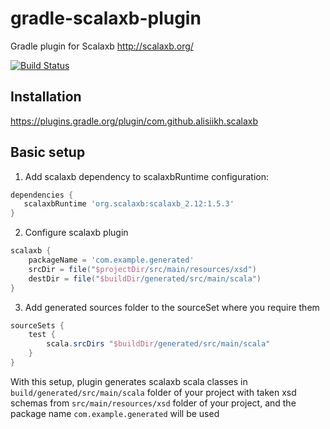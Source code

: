 # gradle-scalaxb-plugin
Gradle plugin for Scalaxb http://scalaxb.org/

[![Build Status](https://travis-ci.org/alisiikh/gradle-scalaxb-plugin.svg?branch=master)](https://travis-ci.org/alisiikh/gradle-scalaxb-plugin)

## Installation
https://plugins.gradle.org/plugin/com.github.alisiikh.scalaxb

## Basic setup
1. Add scalaxb dependency to scalaxbRuntime configuration:

```groovy
dependencies {
   scalaxbRuntime 'org.scalaxb:scalaxb_2.12:1.5.3'
}
```

2. Configure scalaxb plugin

```groovy
scalaxb {
    packageName = 'com.example.generated'
    srcDir = file("$projectDir/src/main/resources/xsd")
    destDir = file("$buildDir/generated/src/main/scala")
}
```

3. Add generated sources folder to the sourceSet where you require them

```groovy
sourceSets {
    test {
        scala.srcDirs "$buildDir/generated/src/main/scala"
    }
}
```

With this setup, plugin generates scalaxb scala classes in `build/generated/src/main/scala`
folder of your project with taken xsd schemas from `src/main/resources/xsd` folder of your
project, and the package name `com.example.generated` will be used
